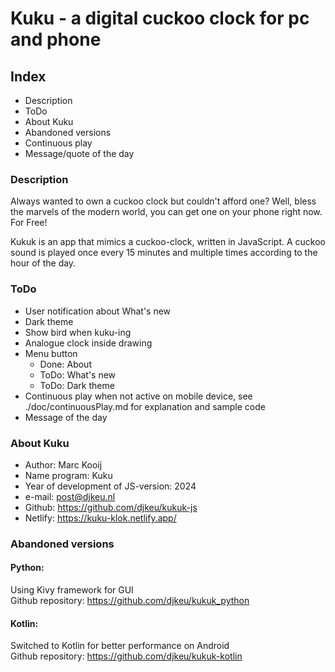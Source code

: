 # Kuku - a digital cuckoo clock for pc and phone


## Index

- Description
- ToDo
- About Kuku
- Abandoned versions
- Continuous play
- Message/quote of the day 


### Description

Always wanted to own a cuckoo clock but couldn't afford one?
Well, bless the marvels of the modern world, you can get one on your phone right now. For Free!

Kukuk is an app that mimics a cuckoo-clock, written in JavaScript.
A cuckoo sound is played once every 15 minutes and multiple times according to the hour of the day.


### ToDo

- User notification about What's new
- Dark theme
- Show bird when kuku-ing
- Analogue clock inside drawing
- Menu button
    - Done: About
    - ToDo: What's new
    - ToDo: Dark theme
- Continuous play when not active on mobile device, see ./doc/continuousPlay.md for explanation and sample code
- Message of the day


### About Kuku

- Author: Marc Kooij
- Name program: Kuku
- Year of development of JS-version: 2024
- e-mail: post@djkeu.nl
- Github: https://github.com/djkeu/kukuk-js
- Netlify: https://kuku-klok.netlify.app/


### Abandoned versions

#### Python:
Using Kivy framework for GUI\
Github repository: https://github.com/djkeu/kukuk_python

#### Kotlin:
Switched to Kotlin for better performance on Android\
Github repository: https://github.com/djkeu/kukuk-kotlin


